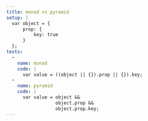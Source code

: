 ```yaml
---
title: monad vs pyramid
setup: |
  var object = {
      prop: {
          key: true
      }
  };
tests:
  -
    name: monad
    code: |
      var value = ((object || {}).prop || {}).key;
  -
    name: pyramid
    code: |
      var value = object &&
                  object.prop &&
                  object.prop.key;
---
```


